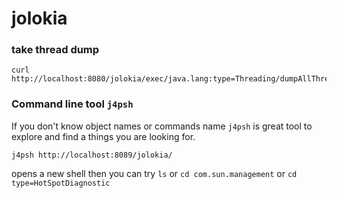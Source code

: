jolokia
=======

### take thread dump

```
curl http://localhost:8080/jolokia/exec/java.lang:type=Threading/dumpAllThreads/true/true
```


### Command line tool `j4psh`

If you don't know object names or commands name `j4psh` is great tool to explore and find a things you are looking for. 

```
j4psh http://localhost:8089/jolokia/
```

opens a new shell then you can try `ls` or `cd com.sun.management` or `cd type=HotSpotDiagnostic`
